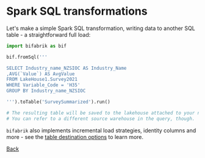 # Spark SQL transformations

Let's make a simple Spark SQL transformation, writing data to another SQL table - a straightforward full load:

```python
import bifabrik as bif

bif.fromSql('''

SELECT Industry_name_NZSIOC AS Industry_Name 
,AVG(`Value`) AS AvgValue
FROM LakeHouse1.Survey2021
WHERE Variable_Code = 'H35'
GROUP BY Industry_name_NZSIOC

''').toTable('SurveySummarized').run()

# The resulting table will be saved to the lakehouse attached to your notebook.
# You can refer to a different source warehouse in the query, though.
```
`bifabrik` also implements incremental load strategies, identity columns and more - see the [table destination options](../dst_table.md) to learn more.


[Back](../index.md)
